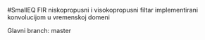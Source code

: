 #SmallEQ
FIR niskopropusni i visokopropusni filtar implementirani konvolucijom u vremenskoj domeni

Glavni branch: master
